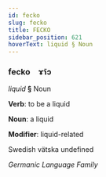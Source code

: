 ```yaml
---
id: fecko
slug: fecko
title: FECKO
sidebar_position: 621
hoverText: liquid § Noun
---
```


### fecko&emsp;<span kind="abugida">ɤ̄ɿɔ</span>

*liquid* **§** Noun

**Verb**: to be a liquid

**Noun**: a liquid

**Modifier**: liquid-related

Swedish vätska undefined

*Germanic Language Family*